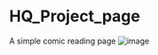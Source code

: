 # HQ_Project_page
A simple comic reading page
![image](https://github.com/user-attachments/assets/ddf402ec-6903-4bb2-b3d5-20e15bf75392)
